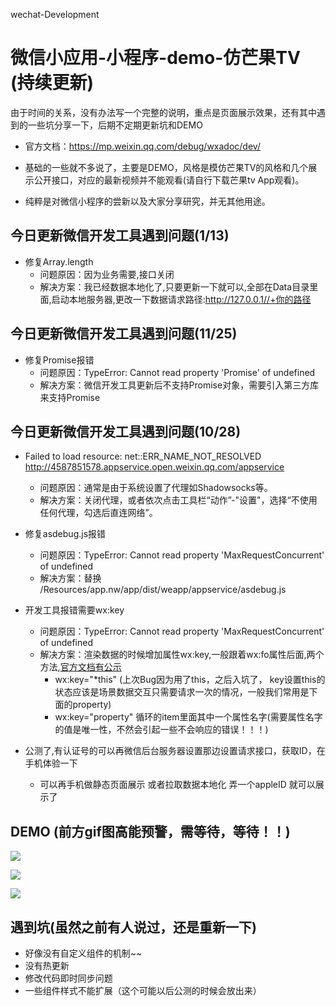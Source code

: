 wechat-Development

# 微信小应用-小程序-demo-仿芒果TV (持续更新)

由于时间的关系，没有办法写一个完整的说明，重点是页面展示效果，还有其中遇到的一些坑分享一下，后期不定期更新坑和DEMO

* 官方文档：https://mp.weixin.qq.com/debug/wxadoc/dev/

* 基础的一些就不多说了，主要是DEMO，风格是模仿芒果TV的风格和几个展示公开接口，对应的最新视频并不能观看(请自行下载芒果tv App观看)。

* 纯粹是对微信小程序的尝新以及大家分享研究，并无其他用途。

## 今日更新微信开发工具遇到问题(1/13)
* 修复Array.length
	* 问题原因：因为业务需要,接口关闭
	* 解决方案：我已经数据本地化了,只要更新一下就可以,全部在Data目录里面,启动本地服务器,更改一下数据请求路径:http://127.0.0.1//+你的路径

## 今日更新微信开发工具遇到问题(11/25)
* 修复Promise报错
	* 问题原因：TypeError: Cannot read property 'Promise' of undefined
	* 解决方案：微信开发工具更新后不支持Promise对象，需要引入第三方库来支持Promise

## 今日更新微信开发工具遇到问题(10/28)

* Failed to load resource: net::ERR_NAME_NOT_RESOLVED http://4587851578.appservice.open.weixin.qq.com/appservice
	* 问题原因：通常是由于系统设置了代理如Shadowsocks等。
	* 解决方案：关闭代理，或者依次点击工具栏“动作”-"设置"，选择“不使用任何代理，勾选后直连网络”。

* 修复asdebug.js报错
	* 问题原因：TypeError: Cannot read property 'MaxRequestConcurrent' of undefined
	* 解决方案：替换 /Resources/app.nw/app/dist/weapp/appservice/asdebug.js

* 开发工具报错需要wx:key
	* 问题原因：TypeError: Cannot read property 'MaxRequestConcurrent' of undefined
	* 解决方案：渲染数据的时候增加属性wx:key,一般跟着wx:fo属性后面,两个方法,[官方文档有公示](https://mp.weixin.qq.com/debug/wxadoc/dev/framework/view/wxml/list.html?t=1477656501986)
		* wx:key="*this" (上次Bug因为用了this，之后入坑了，
		key设置this的状态应该是场景数据交互只需要请求一次的情况，一般我们常用是下面的property)
		* wx:key="property" 循环的item里面其中一个属性名字(需要属性名字的值是唯一性，不然会引起一些不会响应的错误！！！)

* 公测了,有认证号的可以再微信后台服务器设置那边设置请求接口，获取ID，在手机体验一下
	* 可以再手机做静态页面展示 或者拉取数据本地化 弄一个appleID 就可以展示了
	

## DEMO (前方gif图高能预警，需等待，等待！！)

![](https://github.com/web-Marker/wechat-Development/raw/master/image/3.gif) 

![](https://github.com/web-Marker/wechat-Development/raw/master/image/4.gif) 

![](https://github.com/web-Marker/wechat-Development/raw/master/image/5.gif)


## 遇到坑(虽然之前有人说过，还是重新一下)

* 好像没有自定义组件的机制~~
* 没有热更新
* 修改代码即时同步问题
* 一些组件样式不能扩展（这个可能以后公测的时候会放出来）



